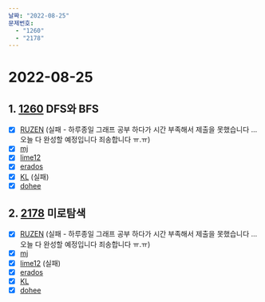 ```yaml
---
날짜: "2022-08-25"
문제번호: 
  - "1260"
  - "2178"
---
```


# 2022-08-25

## 1. [1260](https://www.acmicpc.net/problem/1260) DFS와 BFS

- [X] [RUZEN](./1260_RUZEN.md) (실패 - 하루종일 그래프 공부 하다가 시간 부족해서 제출을 못했습니다 ... 오늘 다 완성할 예정입니다 죄송합니다 ㅠ.ㅠ)
- [X] [mj](./1260_mj.md)
- [X] [lime12](./1260_lime12.md)
- [X] [erados](./1260_erados.md)
- [X] [KL](./1260_KL.md) (실패)
- [X] [dohee](./1260_dohee.md)

## 2. [2178](https://www.acmicpc.net/problem/2178) 미로탐색

- [X] [RUZEN](./2178_RUZEN.md) (실패 - 하루종일 그래프 공부 하다가 시간 부족해서 제출을 못했습니다 ... 오늘 다 완성할 예정입니다 죄송합니다 ㅠ.ㅠ)
- [X] [mj](./2178_mj.md)
- [X] [lime12](./2178_lime12.md) (실패)
- [X] [erados](./2178_erados.md)
- [X] [KL](./2178_KL.md)
- [X] [dohee](./2178_dohee.md)
